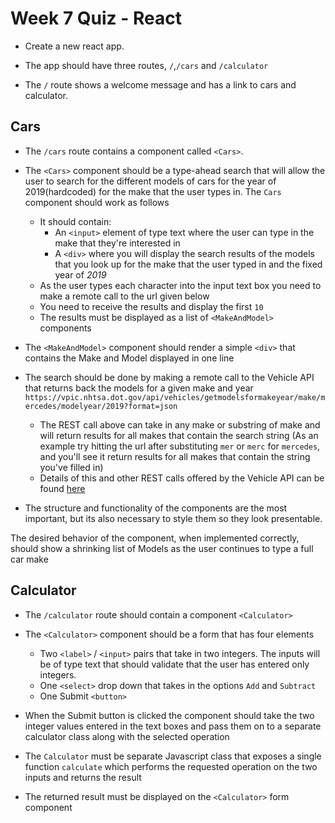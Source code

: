 # Week 7 Quiz - React

* Create a new react app.

* The app should have three routes, `/`,`/cars` and `/calculator`

* The `/` route shows a welcome message and has a link to cars and calculator.

## Cars
* The `/cars` route contains a component called `<Cars>`.

* The `<Cars>` component should be a type-ahead search that will allow the user to search for the different models of cars for the year of 2019(hardcoded) for the make that the user types in. The `Cars` component should work as follows
   * It should contain:
     * An `<input>` element of type text where the user can type in the make that they're interested in
     * A `<div>` where you will display the search results of the models that you look up for the make that the user typed in and the fixed year of *2019*
   * As the user types each character into the input text box you need to make a remote call to the url given below
   * You need to receive the results and display the first `10`
   * The results must be displayed as a list of `<MakeAndModel>` components
* The `<MakeAndModel>` component should render a simple `<div>` that contains the Make and Model displayed in one line
   
* The search should be done by making a remote call to the Vehicle API that returns back the models for a given make and year `https://vpic.nhtsa.dot.gov/api/vehicles/getmodelsformakeyear/make/mercedes/modelyear/2019?format=json`
   * The REST call above can take in any make or substring of make and will return results for all makes that contain the search string (As an example try hitting the url after substituting `mer` or `merc` for `mercedes`, and you'll see it return results for all makes that contain the string you've filled in) 
   * Details of this and other REST calls offered by the Vehicle API can be found [here](https://vpic.nhtsa.dot.gov/api/) 

* The structure and functionality of the components are the most important, but its also necessary to style them so they look presentable.  

The desired behavior of the component, when implemented correctly, should show a shrinking list of Models as the user continues to type a full car make 




## Calculator
* The `/calculator` route should contain a component `<Calculator>`

* The `<Calculator>` component should be a form that has four elements
  * Two `<label>` / `<input>` pairs that take in two integers. The inputs will be of type text that should validate that the user has entered only integers.
  * One `<select>` drop down that takes in the options `Add` and `Subtract`
  * One Submit `<button>`

* When the Submit button is clicked the component should take the two integer values entered in the text boxes and pass them on to a separate calculator class along with the selected operation

* The `Calculator` must be separate Javascript class that exposes a single function `calculate` which performs the requested operation on the two inputs and returns the result

* The returned result must be displayed on the `<Calculator>` form component
